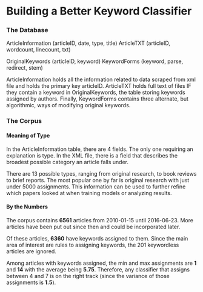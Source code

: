 
# Building a Better Keyword Classifier

### The Database

ArticleInformation  (articleID, date, type, title)
ArticleTXT          (articleID, wordcount, linecount, txt)

OriginalKeywords    (articleID, keyword)
KeywordForms        (keyword, parse, redirect, stem)

ArticleInformation holds all the information related to data scraped from xml file and holds the primary key articleID. ArticleTXT holds full text of files IF they contain a keyword in OriginalKeywords, the table storing keywords assigned by authors.  Finally, KeywordForms contains three alternate, but algorithmic, ways of modifying original keywords.  

### The Corpus 
#### Meaning of Type

In the ArticleInformation table, there are 4 fields.  The only one requiring an explanation is type. In the XML file, there is a field that describes the broadest possible category an article falls under. 

There are 13 possible types, ranging from original research, to book reviews to brief reports.  The most popular one by far is original research with just under 5000 assignments. This information can be used to further refine which papers looked at when training models or analyzing results.  

#### By the Numbers

The corpus contains **6561** articles from 2010-01-15 until 2016-06-23.  More articles have been put out since then and could be incorporated later.  

Of these articles, **6360** have keywords assigned to them.  Since the main area of interest are rules to assigning keywords, the 201 keywordless articles are ignored. 

Among articles with keywords assigned, the min and max assignments are **1** and **14** with the average being **5.75**. Therefore, any classifier that assigns between 4 and 7 is on the right track (since the variance of those assignments is **1.5**).
